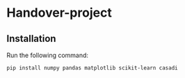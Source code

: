 # Handover-project


## Installation

Run the following command:

```sh
pip install numpy pandas matplotlib scikit-learn casadi
```

